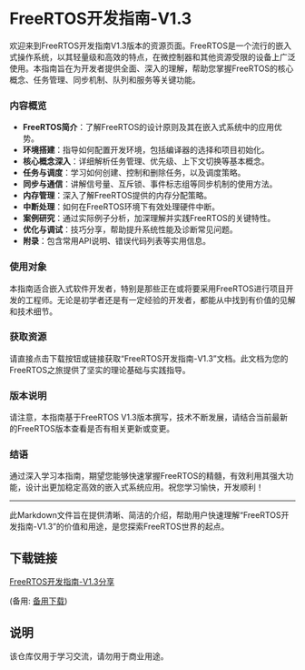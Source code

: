 # FreeRTOS开发指南-V1.3

欢迎来到FreeRTOS开发指南V1.3版本的资源页面。FreeRTOS是一个流行的嵌入式操作系统，以其轻量级和高效的特点，在微控制器和其他资源受限的设备上广泛使用。本指南旨在为开发者提供全面、深入的理解，帮助您掌握FreeRTOS的核心概念、任务管理、同步机制、队列和服务等关键功能。

### 内容概览

- **FreeRTOS简介**：了解FreeRTOS的设计原则及其在嵌入式系统中的应用优势。
- **环境搭建**：指导如何配置开发环境，包括编译器的选择和项目初始化。
- **核心概念深入**：详细解析任务管理、优先级、上下文切换等基本概念。
- **任务与调度**：学习如何创建、控制和删除任务，以及调度策略。
- **同步与通信**：讲解信号量、互斥锁、事件标志组等同步机制的使用方法。
- **内存管理**：深入了解FreeRTOS提供的内存分配策略。
- **中断处理**：如何在FreeRTOS环境下有效处理硬件中断。
- **案例研究**：通过实际例子分析，加深理解并实践FreeRTOS的关键特性。
- **优化与调试**：技巧分享，帮助提升系统性能及诊断常见问题。
- **附录**：包含常用API说明、错误代码列表等实用信息。

### 使用对象

本指南适合嵌入式软件开发者，特别是那些正在或将要采用FreeRTOS进行项目开发的工程师。无论是初学者还是有一定经验的开发者，都能从中找到有价值的见解和技术细节。

### 获取资源

请直接点击下载按钮或链接获取“FreeRTOS开发指南-V1.3”文档。此文档为您的FreeRTOS之旅提供了坚实的理论基础与实践指导。

### 版本说明

请注意，本指南基于FreeRTOS V1.3版本撰写，技术不断发展，请结合当前最新的FreeRTOS版本查看是否有相关更新或变更。

### 结语

通过深入学习本指南，期望您能够快速掌握FreeRTOS的精髓，有效利用其强大功能，设计出更加稳定高效的嵌入式系统应用。祝您学习愉快，开发顺利！

---

此Markdown文件旨在提供清晰、简洁的介绍，帮助用户快速理解“FreeRTOS开发指南-V1.3”的价值和用途，是您探索FreeRTOS世界的起点。

## 下载链接
[FreeRTOS开发指南-V1.3分享](https://pan.quark.cn/s/ca6fa306960d) 

(备用: [备用下载](https://pan.baidu.com/s/1OQdfHIflxkBseBH8x9rg5g?pwd=1234))

## 说明

该仓库仅用于学习交流，请勿用于商业用途。
